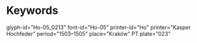 # Keywords
glyph-id="Ho-05_0213"
font-id="Ho-05"
printer-id="Ho"
printer="Kasper Hochfeder"
period="1503–1505"
place="Kraków"
PT plate="023"
